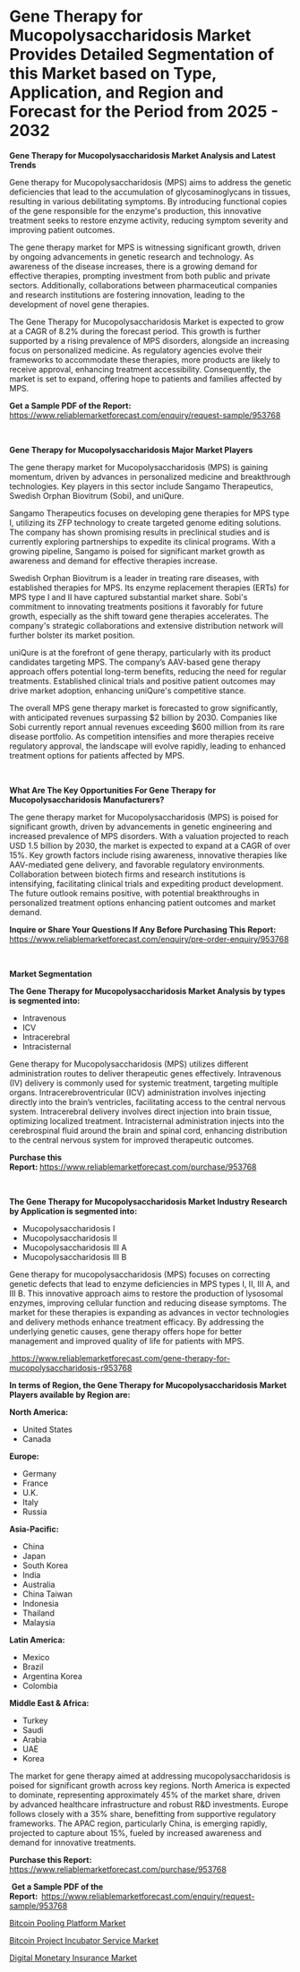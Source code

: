<p><h1>Gene Therapy for Mucopolysaccharidosis Market Provides Detailed Segmentation of this Market based on Type, Application, and Region and Forecast for the Period from 2025 - 2032</h1></p><p><strong>Gene Therapy for Mucopolysaccharidosis Market Analysis and Latest Trends</strong></p>
<p><p>Gene therapy for Mucopolysaccharidosis (MPS) aims to address the genetic deficiencies that lead to the accumulation of glycosaminoglycans in tissues, resulting in various debilitating symptoms. By introducing functional copies of the gene responsible for the enzyme's production, this innovative treatment seeks to restore enzyme activity, reducing symptom severity and improving patient outcomes.</p><p>The gene therapy market for MPS is witnessing significant growth, driven by ongoing advancements in genetic research and technology. As awareness of the disease increases, there is a growing demand for effective therapies, prompting investment from both public and private sectors. Additionally, collaborations between pharmaceutical companies and research institutions are fostering innovation, leading to the development of novel gene therapies.</p><p>The Gene Therapy for Mucopolysaccharidosis Market is expected to grow at a CAGR of 8.2% during the forecast period. This growth is further supported by a rising prevalence of MPS disorders, alongside an increasing focus on personalized medicine. As regulatory agencies evolve their frameworks to accommodate these therapies, more products are likely to receive approval, enhancing treatment accessibility. Consequently, the market is set to expand, offering hope to patients and families affected by MPS.</p></p>
<p><strong>Get a Sample PDF of the Report:&nbsp;</strong> <a href="https://www.reliablemarketforecast.com/enquiry/request-sample/953768?utm_campaign=1998&utm_medium=2&utm_source=Github&utm_content=ia&utm_term=07032025&utm_id=gene-therapy-for-mucopolysaccharidosis">https://www.reliablemarketforecast.com/enquiry/request-sample/953768</a></p>
<p>&nbsp;</p>
<p><strong>Gene Therapy for Mucopolysaccharidosis Major Market Players</strong></p>
<p><p>The gene therapy market for Mucopolysaccharidosis (MPS) is gaining momentum, driven by advances in personalized medicine and breakthrough technologies. Key players in this sector include Sangamo Therapeutics, Swedish Orphan Biovitrum (Sobi), and uniQure.</p><p>Sangamo Therapeutics focuses on developing gene therapies for MPS type I, utilizing its ZFP technology to create targeted genome editing solutions. The company has shown promising results in preclinical studies and is currently exploring partnerships to expedite its clinical programs. With a growing pipeline, Sangamo is poised for significant market growth as awareness and demand for effective therapies increase.</p><p>Swedish Orphan Biovitrum is a leader in treating rare diseases, with established therapies for MPS. Its enzyme replacement therapies (ERTs) for MPS type I and II have captured substantial market share. Sobi's commitment to innovating treatments positions it favorably for future growth, especially as the shift toward gene therapies accelerates. The company's strategic collaborations and extensive distribution network will further bolster its market position.</p><p>uniQure is at the forefront of gene therapy, particularly with its product candidates targeting MPS. The company’s AAV-based gene therapy approach offers potential long-term benefits, reducing the need for regular treatments. Established clinical trials and positive patient outcomes may drive market adoption, enhancing uniQure's competitive stance.</p><p>The overall MPS gene therapy market is forecasted to grow significantly, with anticipated revenues surpassing $2 billion by 2030. Companies like Sobi currently report annual revenues exceeding $600 million from its rare disease portfolio. As competition intensifies and more therapies receive regulatory approval, the landscape will evolve rapidly, leading to enhanced treatment options for patients affected by MPS.</p></p>
<p>&nbsp;</p>
<p><strong>What Are The Key Opportunities For Gene Therapy for Mucopolysaccharidosis Manufacturers?</strong></p>
<p><p>The gene therapy market for Mucopolysaccharidosis (MPS) is poised for significant growth, driven by advancements in genetic engineering and increased prevalence of MPS disorders. With a valuation projected to reach USD 1.5 billion by 2030, the market is expected to expand at a CAGR of over 15%. Key growth factors include rising awareness, innovative therapies like AAV-mediated gene delivery, and favorable regulatory environments. Collaboration between biotech firms and research institutions is intensifying, facilitating clinical trials and expediting product development. The future outlook remains positive, with potential breakthroughs in personalized treatment options enhancing patient outcomes and market demand.</p></p>
<p><strong>Inquire or Share Your Questions If Any Before Purchasing This Report:</strong> <a href="https://www.reliablemarketforecast.com/enquiry/pre-order-enquiry/953768?utm_campaign=1998&utm_medium=2&utm_source=Github&utm_content=ia&utm_term=07032025&utm_id=gene-therapy-for-mucopolysaccharidosis">https://www.reliablemarketforecast.com/enquiry/pre-order-enquiry/953768</a></p>
<p>&nbsp;</p>
<p><strong>Market Segmentation</strong></p>
<p><strong>The Gene Therapy for Mucopolysaccharidosis Market Analysis by types is segmented into:</strong></p>
<p><ul><li>Intravenous</li><li>ICV</li><li>Intracerebral</li><li>Intracisternal</li></ul></p>
<p><p>Gene therapy for Mucopolysaccharidosis (MPS) utilizes different administration routes to deliver therapeutic genes effectively. Intravenous (IV) delivery is commonly used for systemic treatment, targeting multiple organs. Intracerebroventricular (ICV) administration involves injecting directly into the brain’s ventricles, facilitating access to the central nervous system. Intracerebral delivery involves direct injection into brain tissue, optimizing localized treatment. Intracisternal administration injects into the cerebrospinal fluid around the brain and spinal cord, enhancing distribution to the central nervous system for improved therapeutic outcomes.</p></p>
<p><strong>Purchase this Report:&nbsp;</strong><a href="https://www.reliablemarketforecast.com/purchase/953768?utm_campaign=1998&utm_medium=2&utm_source=Github&utm_content=ia&utm_term=07032025&utm_id=gene-therapy-for-mucopolysaccharidosis">https://www.reliablemarketforecast.com/purchase/953768</a></p>
<p>&nbsp;</p>
<p><strong>The Gene Therapy for Mucopolysaccharidosis Market Industry Research by Application is segmented into:</strong></p>
<p><ul><li>Mucopolysaccharidosis I</li><li>Mucopolysaccharidosis II</li><li>Mucopolysaccharidosis III A</li><li>Mucopolysaccharidosis III B</li></ul></p>
<p><p>Gene therapy for mucopolysaccharidosis (MPS) focuses on correcting genetic defects that lead to enzyme deficiencies in MPS types I, II, III A, and III B. This innovative approach aims to restore the production of lysosomal enzymes, improving cellular function and reducing disease symptoms. The market for these therapies is expanding as advances in vector technologies and delivery methods enhance treatment efficacy. By addressing the underlying genetic causes, gene therapy offers hope for better management and improved quality of life for patients with MPS.</p></p>
<p><a href="https://www.reliablemarketforecast.com/gene-therapy-for-mucopolysaccharidosis-r953768?utm_campaign=1998&utm_medium=2&utm_source=Github&utm_content=ia&utm_term=07032025&utm_id=gene-therapy-for-mucopolysaccharidosis">&nbsp;https://www.reliablemarketforecast.com/gene-therapy-for-mucopolysaccharidosis-r953768</a></p>
<p><strong>In terms of Region, the Gene Therapy for Mucopolysaccharidosis Market Players available by Region are:</strong></p>
<p>
    <p> <strong> North America: </strong>
        <ul>
            <li>United States</li>
            <li>Canada</li>
        </ul>
        </p> 
    <p> <strong> Europe: </strong>
        <ul>
            <li>Germany</li>
            <li>France</li>
            <li>U.K.</li>
            <li>Italy</li>
            <li>Russia</li>
        </ul>
        </p> 
    <p> <strong> Asia-Pacific: </strong>
        <ul>
            <li>China</li>
            <li>Japan</li>
            <li>South Korea</li>
            <li>India</li>
            <li>Australia</li>
            <li>China Taiwan</li>
            <li>Indonesia</li>
            <li>Thailand</li>
            <li>Malaysia</li>
        </ul>
        </p> 
    <p> <strong> Latin America: </strong>
        <ul>
            <li>Mexico</li>
            <li>Brazil</li>
            <li>Argentina Korea</li>
            <li>Colombia</li>
        </ul>
        </p> 
    <p> <strong> Middle East & Africa: </strong>
        <ul>
            <li>Turkey</li>
            <li>Saudi</li>
            <li>Arabia</li>
            <li>UAE</li>
            <li>Korea</li>
        </ul>
    </p>
    </p>
<p><p>The market for gene therapy aimed at addressing mucopolysaccharidosis is poised for significant growth across key regions. North America is expected to dominate, representing approximately 45% of the market share, driven by advanced healthcare infrastructure and robust R&D investments. Europe follows closely with a 35% share, benefitting from supportive regulatory frameworks. The APAC region, particularly China, is emerging rapidly, projected to capture about 15%, fueled by increased awareness and demand for innovative treatments.</p></p>
<p><strong>Purchase this Report: </strong><a href="https://www.reliablemarketforecast.com/purchase/953768?utm_campaign=1998&utm_medium=2&utm_source=Github&utm_content=ia&utm_term=07032025&utm_id=gene-therapy-for-mucopolysaccharidosis">https://www.reliablemarketforecast.com/purchase/953768</a></p>
<p>&nbsp;<strong>Get a Sample PDF of the Report:&nbsp;&nbsp;</strong><a href="https://www.reliablemarketforecast.com/enquiry/request-sample/953768?utm_campaign=1998&utm_medium=2&utm_source=Github&utm_content=ia&utm_term=07032025&utm_id=gene-therapy-for-mucopolysaccharidosis">https://www.reliablemarketforecast.com/enquiry/request-sample/953768</a></p>
<p><strong></strong></p>
<p><p><a href="https://github.com/mafuzakirju/Market-Research-Report-List-1/blob/main/bitcoin-pooling-platform-market.md?utm_campaign=1998&utm_medium=2&utm_source=Github&utm_content=ia&utm_term=07032025&utm_id=gene-therapy-for-mucopolysaccharidosis">Bitcoin Pooling Platform Market</a></p><p><a href="https://github.com/mharielmesa/Market-Research-Report-List-5/blob/main/bitcoin-project-incubator-service-market.md?utm_campaign=1998&utm_medium=2&utm_source=Github&utm_content=ia&utm_term=07032025&utm_id=gene-therapy-for-mucopolysaccharidosis">Bitcoin Project Incubator Service Market</a></p><p><a href="https://github.com/dringals/Market-Research-Report-List-6/blob/main/digital-monetary-insurance-market.md?utm_campaign=1998&utm_medium=2&utm_source=Github&utm_content=ia&utm_term=07032025&utm_id=gene-therapy-for-mucopolysaccharidosis">Digital Monetary Insurance Market</a></p></p>